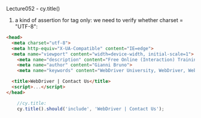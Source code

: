 Lecture052 - cy.title()
1. a kind of assertion for <head> tag only:
we need to verify whether charset = "UTF-8":
```html
<head>
  <meta charset="utf-8">
  <meta http-equiv="X-UA-Compatible" content="IE=edge">
  <meta name="viewport" content="width=device-width, initial-scale=1">
    <meta name="description" content="Free Online (Interaction) Training Platform. Enhance yours skills within Automation Testing (Selenium WebDriver), Complicated Tasks &amp; Framework Design…">
    <meta name="author" content="Gianni Bruno">
    <meta name="keywords" content="WebDriver University, WebDriver, Webdriver, Selenium, Selenium WebDriver, Automation Testing, Automation Testing Platform, Java, Jenkins, Cucumber, BDD, TestNG, JUNit">

  <title>WebDriver | Contact Us</title>
  <script>...</script>
</head>  
```

```javascript
    //cy.title:
    cy.title().should('include', 'WebDriver | Contact Us');
```
